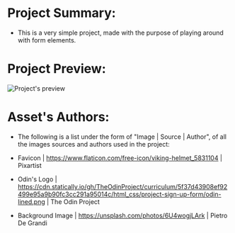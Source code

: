 <h1>Project Summary:</h1>

- This is a very simple project, made with the purpose of playing around with form elements.

<h1>Project Preview:</h1>

<img src="./assets/images/preview.png" alt="Project's preview">

<h1>Asset's Authors:</h1>

- The following is a list under the form of "Image | Source | Author", of all the images sources and authors used in the project:

- Favicon | https://www.flaticon.com/free-icon/viking-helmet_5831104 | Pixartist
- Odin's Logo | https://cdn.statically.io/gh/TheOdinProject/curriculum/5f37d43908ef92499e95a9b90fc3cc291a95014c/html_css/project-sign-up-form/odin-lined.png | The Odin Project
- Background Image | https://unsplash.com/photos/6U4wogjLArk | Pietro De Grandi
